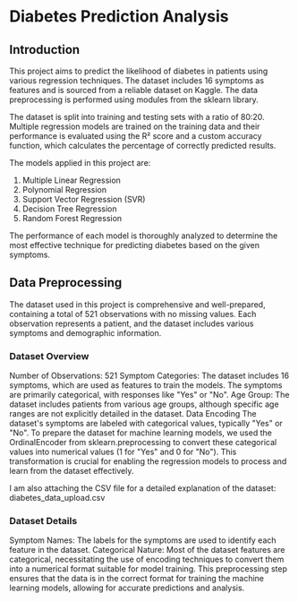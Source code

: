 # Diabetes Prediction Analysis 
## Introduction
This project aims to predict the likelihood of diabetes in patients using various regression techniques. The dataset includes 16 symptoms as features and is sourced from a reliable dataset on Kaggle. The data preprocessing is performed using modules from the sklearn library.

The dataset is split into training and testing sets with a ratio of 80:20. Multiple regression models are trained on the training data and their performance is evaluated using the R² score and a custom accuracy function, which calculates the percentage of correctly predicted results.

The models applied in this project are:

1. Multiple Linear Regression
2. Polynomial Regression
3. Support Vector Regression (SVR)
4. Decision Tree Regression
5. Random Forest Regression

The performance of each model is thoroughly analyzed to determine the most effective technique for predicting diabetes based on the given symptoms.
## Data Preprocessing
The dataset used in this project is comprehensive and well-prepared, containing a total of 521 observations with no missing values. Each observation represents a patient, and the dataset includes various symptoms and demographic information.

### Dataset Overview
Number of Observations: 521
Symptom Categories: The dataset includes 16 symptoms, which are used as features to train the models. The symptoms are primarily categorical, with responses like "Yes" or "No".
Age Group: The dataset includes patients from various age groups, although specific age ranges are not explicitly detailed in the dataset.
Data Encoding
The dataset's symptoms are labeled with categorical values, typically "Yes" or "No". To prepare the dataset for machine learning models, we used the OrdinalEncoder from sklearn.preprocessing to convert these categorical values into numerical values (1 for "Yes" and 0 for "No"). This transformation is crucial for enabling the regression models to process and learn from the dataset effectively.

I am also attaching the CSV file for a detailed explanation of the dataset: diabetes_data_upload.csv

### Dataset Details
Symptom Names: The labels for the symptoms are used to identify each feature in the dataset.
Categorical Nature: Most of the dataset features are categorical, necessitating the use of encoding techniques to convert them into a numerical format suitable for model training.
This preprocessing step ensures that the data is in the correct format for training the machine learning models, allowing for accurate predictions and analysis.



